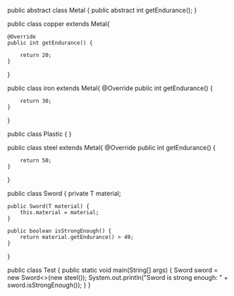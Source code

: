 public abstract class Metal {
    public abstract int getEndurance();
}

public class copper extends Metal{

    @Override
    public int getEndurance() {

        return 20;
    }
}

public class iron extends Metal{
    @Override
    public int getEndurance() {

        return 30;
    }
}


public class Plastic {
}

public class steel extends Metal{
    @Override
    public int getEndurance() {

        return 50;
    }
}

public class Sword<T extends Metal> {
    private T material;

    public Sword(T material) {
        this.material = material;
    }

    public boolean isStrongEnough() {
        return material.getEndurance() > 49;
    }
}

  
  public class Test {
    public static void main(String[] args) {
    Sword<steel> sword = new Sword<>(new steel());
    System.out.println("Sword is strong enough: " + sword.isStrongEnough());
}
}

